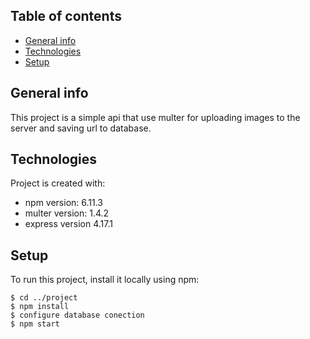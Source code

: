 ## Table of contents
* [General info](#general-info)
* [Technologies](#technologies)
* [Setup](#setup)

## General info
This project is a simple api that use multer for uploading images to the server and saving url to database.
	
## Technologies
Project is created with:
* npm version: 6.11.3
* multer version: 1.4.2
* express version 4.17.1
	
## Setup
To run this project, install it locally using npm:

```
$ cd ../project
$ npm install
$ configure database conection
$ npm start


